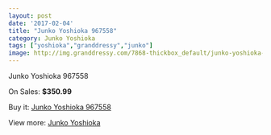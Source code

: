 ```yaml
---
layout: post
date: '2017-02-04'
title: "Junko Yoshioka 967558"
category: Junko Yoshioka
tags: ["yoshioka","granddressy","junko"]
image: http://img.granddressy.com/7868-thickbox_default/junko-yoshioka-967558.jpg
---
```

Junko Yoshioka 967558

On Sales: **$350.99**
<a href="https://www.granddressy.com/en/junko-yoshioka/7115-junko-yoshioka-967558.html"><amp-img layout="responsive" width="600" height="600" src="//img.granddressy.com/7868-thickbox_default/junko-yoshioka-967558.jpg" alt="Junko Yoshioka 967558 0" /></a>

Buy it: [Junko Yoshioka 967558](https://www.granddressy.com/en/junko-yoshioka/7115-junko-yoshioka-967558.html "Junko Yoshioka 967558")

View more: [Junko Yoshioka](https://www.granddressy.com/en/187-junko-yoshioka "Junko Yoshioka")
